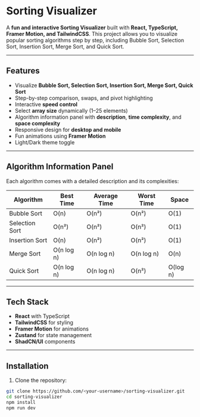 # Sorting Visualizer

A **fun and interactive Sorting Visualizer** built with **React, TypeScript, Framer Motion, and TailwindCSS**. This project allows you to visualize popular sorting algorithms step by step, including Bubble Sort, Selection Sort, Insertion Sort, Merge Sort, and Quick Sort.

---

## Features

- Visualize **Bubble Sort, Selection Sort, Insertion Sort, Merge Sort, Quick Sort**
- Step-by-step comparison, swaps, and pivot highlighting
- Interactive **speed control**
- Select **array size** dynamically (1–25 elements)
- Algorithm information panel with **description**, **time complexity**, and **space complexity**
- Responsive design for **desktop and mobile**
- Fun animations using **Framer Motion**
- Light/Dark theme toggle

---

## Algorithm Information Panel

Each algorithm comes with a detailed description and its complexities:

| Algorithm       | Best Time   | Average Time | Worst Time  | Space   |
|-----------------|------------|--------------|------------|---------|
| Bubble Sort     | O(n)       | O(n²)        | O(n²)      | O(1)    |
| Selection Sort  | O(n²)      | O(n²)        | O(n²)      | O(1)    |
| Insertion Sort  | O(n)       | O(n²)        | O(n²)      | O(1)    |
| Merge Sort      | O(n log n) | O(n log n)   | O(n log n) | O(n)    |
| Quick Sort      | O(n log n) | O(n log n)   | O(n²)      | O(log n)|

---

## Tech Stack

- **React** with TypeScript
- **TailwindCSS** for styling
- **Framer Motion** for animations
- **Zustand** for state management
- **ShadCN/UI** components

---

## Installation

1. Clone the repository:

```bash
git clone https://github.com/<your-username>/sorting-visualizer.git
cd sorting-visualizer
npm install
npm run dev
